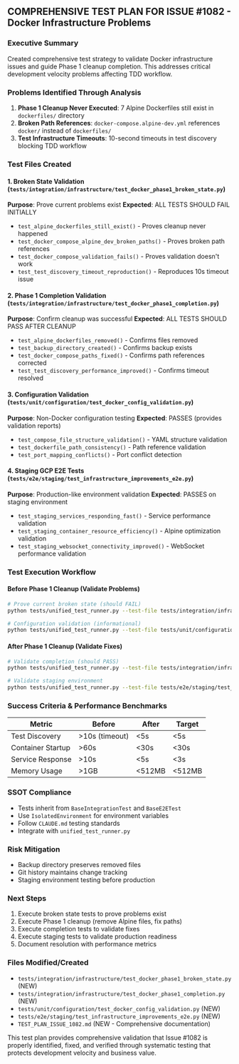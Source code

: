 ## COMPREHENSIVE TEST PLAN FOR ISSUE #1082 - Docker Infrastructure Problems

### **Executive Summary**
Created comprehensive test strategy to validate Docker infrastructure issues and guide Phase 1 cleanup completion. This addresses critical development velocity problems affecting TDD workflow.

### **Problems Identified Through Analysis**
1. **Phase 1 Cleanup Never Executed**: 7 Alpine Dockerfiles still exist in `dockerfiles/` directory
2. **Broken Path References**: `docker-compose.alpine-dev.yml` references `docker/` instead of `dockerfiles/`
3. **Test Infrastructure Timeouts**: 10-second timeouts in test discovery blocking TDD workflow

### **Test Files Created**

#### 1. **Broken State Validation** (`tests/integration/infrastructure/test_docker_phase1_broken_state.py`)
**Purpose**: Prove current problems exist
**Expected**: ALL TESTS SHOULD FAIL INITIALLY
- `test_alpine_dockerfiles_still_exist()` - Proves cleanup never happened
- `test_docker_compose_alpine_dev_broken_paths()` - Proves broken path references
- `test_docker_compose_validation_fails()` - Proves validation doesn't work
- `test_test_discovery_timeout_reproduction()` - Reproduces 10s timeout issue

#### 2. **Phase 1 Completion Validation** (`tests/integration/infrastructure/test_docker_phase1_completion.py`)
**Purpose**: Confirm cleanup was successful
**Expected**: ALL TESTS SHOULD PASS AFTER CLEANUP
- `test_alpine_dockerfiles_removed()` - Confirms files removed
- `test_backup_directory_created()` - Confirms backup exists
- `test_docker_compose_paths_fixed()` - Confirms path references corrected
- `test_test_discovery_performance_improved()` - Confirms timeout resolved

#### 3. **Configuration Validation** (`tests/unit/configuration/test_docker_config_validation.py`)
**Purpose**: Non-Docker configuration testing
**Expected**: PASSES (provides validation reports)
- `test_compose_file_structure_validation()` - YAML structure validation
- `test_dockerfile_path_consistency()` - Path reference validation
- `test_port_mapping_conflicts()` - Port conflict detection

#### 4. **Staging GCP E2E Tests** (`tests/e2e/staging/test_infrastructure_improvements_e2e.py`)
**Purpose**: Production-like environment validation
**Expected**: PASSES on staging environment
- `test_staging_services_responding_fast()` - Service performance validation
- `test_staging_container_resource_efficiency()` - Alpine optimization validation
- `test_staging_websocket_connectivity_improved()` - WebSocket performance validation

### **Test Execution Workflow**

#### **Before Phase 1 Cleanup** (Validate Problems)
```bash
# Prove current broken state (should FAIL)
python tests/unified_test_runner.py --test-file tests/integration/infrastructure/test_docker_phase1_broken_state.py

# Configuration validation (informational)
python tests/unified_test_runner.py --test-file tests/unit/configuration/test_docker_config_validation.py
```

#### **After Phase 1 Cleanup** (Validate Fixes)
```bash
# Validate completion (should PASS)
python tests/unified_test_runner.py --test-file tests/integration/infrastructure/test_docker_phase1_completion.py

# Validate staging environment
python tests/unified_test_runner.py --test-file tests/e2e/staging/test_infrastructure_improvements_e2e.py
```

### **Success Criteria & Performance Benchmarks**

| Metric | Before | After | Target |
|--------|--------|-------|---------|
| Test Discovery | >10s (timeout) | <5s | <5s |
| Container Startup | >60s | <30s | <30s |
| Service Response | >10s | <5s | <3s |
| Memory Usage | >1GB | <512MB | <512MB |

### **SSOT Compliance**
- Tests inherit from `BaseIntegrationTest` and `BaseE2ETest`
- Use `IsolatedEnvironment` for environment variables
- Follow `CLAUDE.md` testing standards
- Integrate with `unified_test_runner.py`

### **Risk Mitigation**
- Backup directory preserves removed files
- Git history maintains change tracking
- Staging environment testing before production

### **Next Steps**
1. Execute broken state tests to prove problems exist
2. Execute Phase 1 cleanup (remove Alpine files, fix paths)
3. Execute completion tests to validate fixes
4. Execute staging tests to validate production readiness
5. Document resolution with performance metrics

### **Files Modified/Created**
- `tests/integration/infrastructure/test_docker_phase1_broken_state.py` (NEW)
- `tests/integration/infrastructure/test_docker_phase1_completion.py` (NEW)
- `tests/unit/configuration/test_docker_config_validation.py` (NEW)
- `tests/e2e/staging/test_infrastructure_improvements_e2e.py` (NEW)
- `TEST_PLAN_ISSUE_1082.md` (NEW - Comprehensive documentation)

This test plan provides comprehensive validation that Issue #1082 is properly identified, fixed, and verified through systematic testing that protects development velocity and business value.
